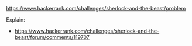 https://www.hackerrank.com/challenges/sherlock-and-the-beast/problem

Explain:
- https://www.hackerrank.com/challenges/sherlock-and-the-beast/forum/comments/119707
